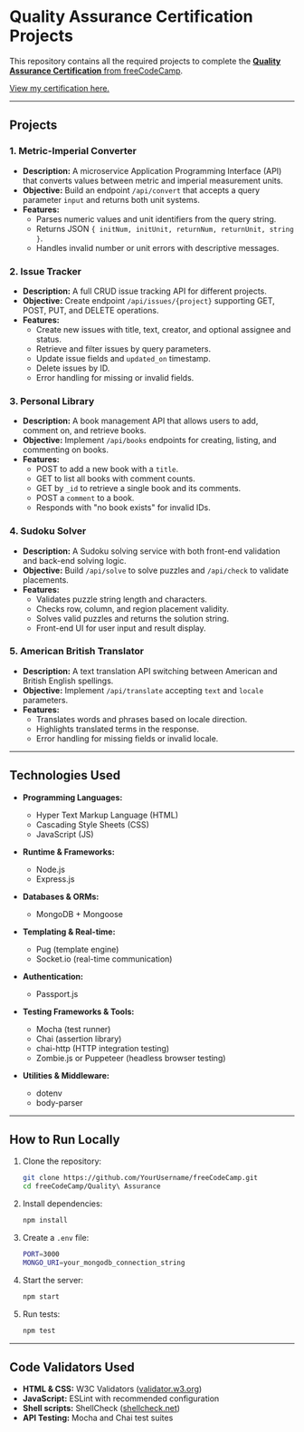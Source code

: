 # Quality Assurance Certification Projects

This repository contains all the required projects to complete the [**Quality Assurance Certification** from freeCodeCamp](https://www.freecodecamp.org/learn/quality-assurance/).

[View my certification here.](https://www.freecodecamp.org/certification/-SirLancelot/quality-assurance-v7)

---

## Projects

### 1. Metric-Imperial Converter

- **Description:**  A microservice Application Programming Interface (API) that converts values between metric and imperial measurement units.
- **Objective:**  Build an endpoint `/api/convert` that accepts a query parameter `input` and returns both unit systems.
- **Features:**  
  - Parses numeric values and unit identifiers from the query string.  
  - Returns JSON `{ initNum, initUnit, returnNum, returnUnit, string }`.  
  - Handles invalid number or unit errors with descriptive messages.

### 2. Issue Tracker

- **Description:**  A full CRUD issue tracking API for different projects.
- **Objective:**  Create endpoint `/api/issues/{project}` supporting GET, POST, PUT, and DELETE operations.
- **Features:**  
  - Create new issues with title, text, creator, and optional assignee and status.  
  - Retrieve and filter issues by query parameters.  
  - Update issue fields and `updated_on` timestamp.  
  - Delete issues by ID.  
  - Error handling for missing or invalid fields.

### 3. Personal Library

- **Description:**  A book management API that allows users to add, comment on, and retrieve books.
- **Objective:**  Implement `/api/books` endpoints for creating, listing, and commenting on books.
- **Features:**  
  - POST to add a new book with a `title`.  
  - GET to list all books with comment counts.  
  - GET by `_id` to retrieve a single book and its comments.  
  - POST a `comment` to a book.  
  - Responds with "no book exists" for invalid IDs.

### 4. Sudoku Solver

- **Description:**  A Sudoku solving service with both front-end validation and back-end solving logic.
- **Objective:**  Build `/api/solve` to solve puzzles and `/api/check` to validate placements.
- **Features:**  
  - Validates puzzle string length and characters.  
  - Checks row, column, and region placement validity.  
  - Solves valid puzzles and returns the solution string.  
  - Front-end UI for user input and result display.

### 5. American British Translator

- **Description:**  A text translation API switching between American and British English spellings.
- **Objective:**  Implement `/api/translate` accepting `text` and `locale` parameters.
- **Features:**  
  - Translates words and phrases based on locale direction.  
  - Highlights translated terms in the response.  
  - Error handling for missing fields or invalid locale.

---

## Technologies Used

- **Programming Languages:**
  - Hyper Text Markup Language (HTML)
  - Cascading Style Sheets (CSS)
  - JavaScript (JS)

- **Runtime & Frameworks:**
  - Node.js
  - Express.js

- **Databases & ORMs:**
  - MongoDB + Mongoose

- **Templating & Real-time:**
  - Pug (template engine)
  - Socket.io (real-time communication)

- **Authentication:**
  - Passport.js

- **Testing Frameworks & Tools:**
  - Mocha (test runner)
  - Chai (assertion library)
  - chai-http (HTTP integration testing)
  - Zombie.js or Puppeteer (headless browser testing)

- **Utilities & Middleware:**
  - dotenv
  - body-parser

---

## How to Run Locally

1. Clone the repository:
   ```bash
   git clone https://github.com/YourUsername/freeCodeCamp.git
   cd freeCodeCamp/Quality\ Assurance

2. Install dependencies:

   ```bash
   npm install
   ```
3. Create a `.env` file:

   ```bash
   PORT=3000
   MONGO_URI=your_mongodb_connection_string
   ```
4. Start the server:

   ```bash
   npm start
   ```
5. Run tests:

   ```bash
   npm test
   ```

---

## Code Validators Used

* **HTML & CSS:** W3C Validators ([validator.w3.org](https://validator.w3.org/))
* **JavaScript:** ESLint with recommended configuration
* **Shell scripts:** ShellCheck ([shellcheck.net](https://www.shellcheck.net/))
* **API Testing:** Mocha and Chai test suites
